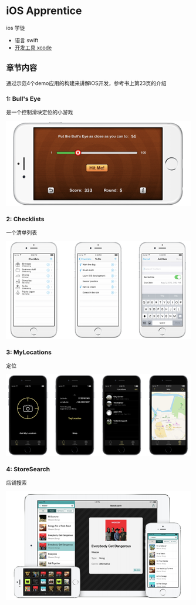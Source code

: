 # iOS Apprentice

ios 学徒

- 语言 swift
- [开发工具 xcode](./use_xcode.md)

## 章节内容

通过示范4个demo应用的构建来讲解iOS开发，参考书上第23页的介绍

### 1: Bull's Eye

是一个控制滑块定位的小游戏

![bullseye](./images/BullsEye.png)

### 2: Checklists

一个清单列表

![checklists](./images/checklists.png)

### 3: MyLocations

定位

![MyLocations](./images/MyLocations.png)

### 4: StoreSearch

店铺搜索

![StoreSearch](./images/StoreSearch.png)
